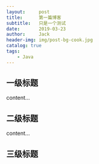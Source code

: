 ```yaml
---
layout:     post
title:      第一篇博客
subtitle:   只是一个测试
date:       2019-03-23
author:     Jack
header-img: img/post-bg-cook.jpg
catalog: true
tags:
    - Java
---
```



## 一级标题

content...

## 二级标题

content...

## 三级标题
